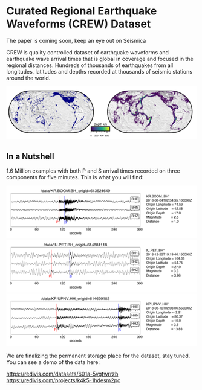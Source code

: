 # Curated Regional Earthquake Waveforms (CREW) Dataset

The paper is coming soon, keep an eye out on Seismica

CREW is quality controlled dataset of earthquake waveforms and earthquake wave arrival times that is global in coverage and focused in the regional distances. Hundreds of thousands of earthquakes from all longitudes, latitudes and depths recorded at thousands of seismic stations around the world.

![Image Alt text](/images/CREW_cat_2.png)

## In a Nutshell
1.6 Million examples with both P and S arrival times recorded on three components for five minutes. This is what you will find:

![Image Alt text](/one_example_from_crew.png)
![Image Alt text](/two_example_from_crew.png)
![Image Alt text](/three_example_from_crew.png)

We are finalizing the permanent storage place for the dataset, stay tuned. You can see a demo of the data here:

https://redivis.com/datasets/601a-5ygtwrrzb
https://redivis.com/projects/k4k5-1hdesm2pc
